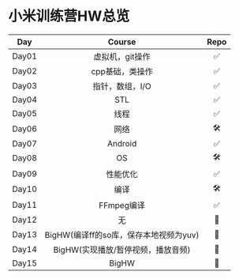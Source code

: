 # 小米训练营HW总览





|  Day  |                 Course                 | Repo |
| :---: | :------------------------------------: | :--: |
| Day01 |            虚拟机，git操作             |  ✅   |
| Day02 |            cpp基础，类操作             |  ✅   |
| Day03 |            指针，数组，I/O             |  ✅   |
| Day04 |                  STL                   |  ✅   |
| Day05 |                  线程                  |  ✅   |
| Day06 |                  网络                  |  🛠️   |
| Day07 |                Android                 |  ✅   |
| Day08 |                   OS                   |  🛠️   |
| Day09 |                性能优化                |  ✅   |
| Day10 |                  编译                  |  🛠️   |
| Day11 |               FFmpeg编译               |  ✅   |
| Day12 |                   无                   |  🥰   |
| Day13 | BigHW(编译ff的so库，保存本地视频为yuv) |  🤡   |
| Day14 |   BigHW(实现播放/暂停视频，播放音频)   |  🤡   |
| Day15 |                 BigHW                  |  🥳   |

